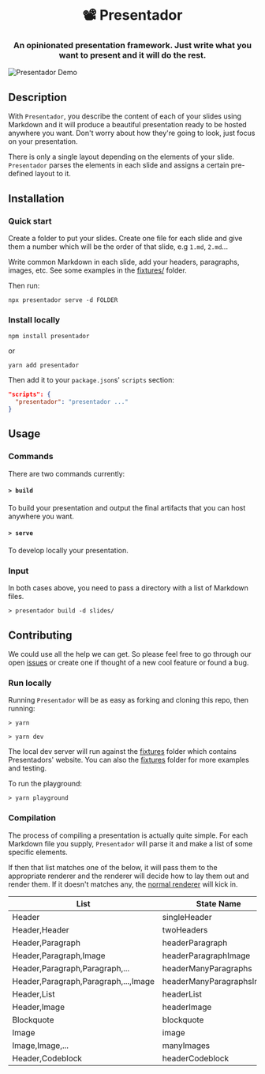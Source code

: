<h1 align="center" style="border-bottom: none;">📽 Presentador</h1>
<h3 align="center">An opinionated presentation framework. Just write what you want to present and it will do the rest.</h3>

![Presentador Demo](./assets/demo.gif)

## Description

With `Presentador`, you describe the content of each of your slides using Markdown and it will produce a beautiful presentation ready to be hosted anywhere you want. Don't worry about how they're going to look, just focus on your presentation.

There is only a single layout depending on the elements of your slide. `Presentador` parses the elements in each slide and assigns a certain pre-defined layout to it.

## Installation

### Quick start

Create a folder to put your slides. Create one file for each slide and give them a number which will be the order of that slide, e.g `1.md`, `2.md`...

Write common Markdown in each slide, add your headers, paragraphs, images, etc. See some examples in the [fixtures/](./fixtures) folder.

Then run:

`npx presentador serve -d FOLDER`

### Install locally

`npm install presentador`

or

`yarn add presentador`

Then add it to your `package.json`s' `scripts` section:

```JSON
"scripts": {
  "presentador": "presentador ..."
}
```

## Usage

### Commands

There are two commands currently:

#### `> build`

To build your presentation and output the final artifacts that you can host anywhere you want.

#### `> serve`

To develop locally your presentation.

### Input

In both cases above, you need to pass a directory with a list of Markdown files.

`> presentador build -d slides/`

## Contributing

We could use all the help we can get. So please feel free to go through our open [issues]('https://github.com/kbariotis/presentador/issues') or create one if thought of a new cool feature or found a bug.

### Run locally

Running `Presentador` will be as easy as forking and cloning this repo, then running:

`> yarn`

`> yarn dev`

The local dev server will run against the [fixtures](./website) folder which contains Presentadors' website. You can also the [fixtures](./fixtures) folder for more examples and testing.

To run the playground:

`> yarn playground`

### Compilation

The process of compiling a presentation is actually quite simple. For each Markdown file you supply, `Presentador` will parse it and make a list of some specific elements.

If then that list matches one of the below, it will pass them to the appropriate renderer and the renderer will decide how to lay them out and render them. If it doesn't matches any, the [normal renderer](./src/renderers/normal.js) will kick in.

| List                                 | State Name                | Renderer                                                                  |
| ------------------------------------ | ------------------------- | ------------------------------------------------------------------------- |
| Header                               | singleHeader              | [singleHeader](./src/renderers/singleHeader.js)                           |
| Header,Header                        | twoHeaders                | [twoHeaders](./src/renderers/twoHeaders.js)                               |
| Header,Paragraph                     | headerParagraph           | [headerParagraph](./src/renderers/headerParagraph.js)                     |
| Header,Paragraph,Image               | headerParagraphImage      | [headerParagraphImage](./src/renderers/headerParagraphImage.js)           |
| Header,Paragraph,Paragraph,...       | headerManyParagraphs      | [headerManyParagraphs](./src/renderers/headerManyParagraphs.js)           |
| Header,Paragraph,Paragraph,...,Image | headerManyParagraphsImage | [headerManyParagraphsImage](./src/renderers/headerManyParagraphsImage.js) |
| Header,List                          | headerList                | [headerList](./src/renderers/headerList.js)                               |
| Header,Image                         | headerImage               | [headerImage](./src/renderers/headerImage.js)                             |
| Blockquote                           | blockquote                | [blockquote](./src/renderers/blockquote.js)                               |
| Image                                | image                     | [image](./src/renderers/image.js)                                         |
| Image,Image,...                      | manyImages                | [manyImages](./src/renderers/manyImages.js)                               |
| Header,Codeblock                     | headerCodeblock           | [headerCodeblock](./src/renderers/headerCodeblock.js)                     |
